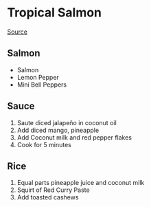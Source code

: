 # Tropical Salmon

[Source](https://thekitchenprepblog.com/mango-salmon-bowls-coconut-rice/)

## Salmon

- Salmon
- Lemon Pepper
- Mini Bell Peppers

## Sauce

1. Saute diced jalapeño in coconut oil
1. Add diced mango, pineapple
1. Add Coconut milk and red pepper flakes
1. Cook for 5 minutes

## Rice

1. Equal parts pineapple juice and coconut milk
1. Squirt of Red Curry Paste
1. Add toasted cashews
